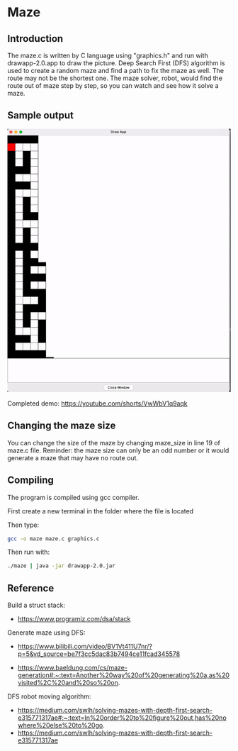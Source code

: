 # Maze

## Introduction

The maze.c is written by C language using "graphics.h" and run with drawapp-2.0.app to draw the picture. Deep Search First (DFS) algorithm is used to create a random maze and find a path to fix the maze as well. The route may not be the shortest one. The maze solver, robot, would find the route out of maze step by step, so you can watch and see how it solve a maze.

## Sample output

![image](./maze_demo.gif)

Completed demo: https://youtube.com/shorts/VwWbV1q9aqk

## Changing the maze size

You can change the size of the maze by changing maze_size in line 19 of maze.c file. Reminder: the maze size can only be an odd number or it would generate a maze that may have no route out.

## Compiling

The program is compiled using gcc compiler.

First create a new terminal in the folder where the file is located

Then type:

```bash
gcc -o maze maze.c graphics.c 
```

Then run with:

```bash
./maze | java -jar drawapp-2.0.jar
```

## Reference

Build a struct stack:

+  https://www.programiz.com/dsa/stack

Generate maze using DFS:

+ https://www.bilibili.com/video/BV1Vt411U7nr/?p=5&vd_source=be7f3cc5dac83b7494ce11fcad345578

+ https://www.baeldung.com/cs/maze-generation#:~:text=Another%20way%20of%20generating%20a,as%20visited%2C%20and%20so%20on.

DFS robot moving algorithm:

+  https://medium.com/swlh/solving-mazes-with-depth-first-search-e315771317ae#:~:text=In%20order%20to%20figure%20out,has%20nowhere%20else%20to%20go. 
+ https://medium.com/swlh/solving-mazes-with-depth-first-search-e315771317ae